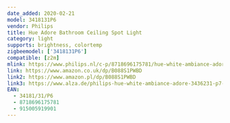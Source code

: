 ```yaml
---
date_added: 2020-02-21
model: 3418131P6
vendor: Philips
title: Hue Adore Bathroom Ceiling Spot Light
category: light
supports: brightness, colortemp
zigbeemodel: ['3418131P6']
compatible: [z2m]
mlink: https://www.philips.nl/c-p/8718696175781/hue-white-ambiance-adore-plafondspot-voor-de-badkamer
link: https://www.amazon.co.uk/dp/B088S1PWBD
link2: https://www.amazon.pl/dp/B088S1PWBD
link3: https://www.alza.de/philips-hue-white-ambiance-adore-3436231-p7-d5375463.htm
EAN: 
  - 34181/31/P6
  - 8718696175781
  - 915005919901
---
```

